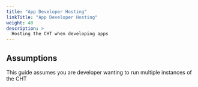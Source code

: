 ```yaml
---
title: "App Developer Hosting"
linkTitle: "App Developer Hosting"
weight: 40
description: >
  Hosting the CHT when developing apps
---
```


## Assumptions

This guide assumes you are developer wanting to run multiple instances of the CHT